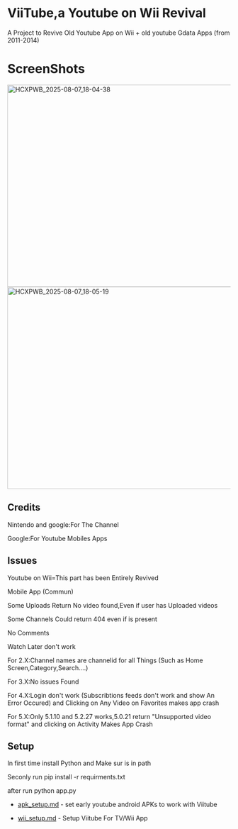 # ViiTube,a Youtube on Wii Revival

A Project to Revive Old Youtube App on Wii + old youtube Gdata Apps (from 2011-2014)

# ScreenShots

<img width="827" height="456" alt="HCXPWB_2025-08-07_18-04-38" src="https://github.com/user-attachments/assets/74705839-7811-448f-8452-4ce515844585" />

<img width="827" height="456" alt="HCXPWB_2025-08-07_18-05-19" src="https://github.com/user-attachments/assets/3f42a79a-2661-4b17-a0b1-b062c09765a9" />


## Credits

Nintendo and google:For The Channel

Google:For Youtube Mobiles Apps

## Issues

Youtube on Wii=This part has been Entirely Revived

Mobile App (Commun)

Some Uploads Return No video found,Even if user has Uploaded videos

Some Channels Could return 404 even if is present

No Comments

Watch Later don't work

For 2.X:Channel names are channelid for all Things (Such as Home Screen,Category,Search....)

For 3.X:No issues Found

For 4.X:Login don't work (Subscribtions feeds don't work and show An Error Occured) and Clicking on Any Video on Favorites makes app crash

For 5.X:Only 5.1.10 and 5.2.27 works,5.0.21 return "Unsupported video format" and clicking on Activity Makes App Crash

## Setup

In first time install Python and Make sur is in path

Seconly run pip install -r requirments.txt

after run python app.py

- [apk_setup.md](apk_setup.md) - set early youtube android APKs to work with Viitube

- [wii_setup.md](wii_setup.md) - Setup Viitube For TV/Wii App

